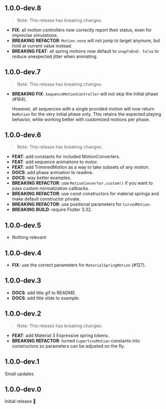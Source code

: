 ## 1.0.0-dev.8

> Note: This release has breaking changes.

 - **FIX**: all motion controllers now correctly report their status, even for imprecise simulations.
 - **BREAKING** **REFACTOR**: `Motion.none` will not jump to target anymore, but hold at current value instead.
 - **BREAKING** **FEAT**: all spring motions now default to `snapToEnd: false` to reduce unexpected jitter when animating.

## 1.0.0-dev.7

> Note: This release has breaking changes.

 - **BREAKING** **FIX**: `SequenceMotionController` will not skip the initial phase (#164).

    However, all sequences with a single provided motion will now return `NoMotion` for the very initial phase only. This retains the expected playing behavior, while working better with customized motions per phase.


## 1.0.0-dev.6

> Note: This release has breaking changes.

 - **FEAT**: add constants for included MotionConverters.
 - **FEAT**: add sequence animations to motor.
 - **FEAT**: add TrimmedMotion as a way to take subsets of any motion.
 - **DOCS**: add phase animation to readme.
 - **DOCS**: way better examples.
 - **BREAKING** **REFACTOR**: use `MotionConverter.custom()` if you want to pass custom normalization callbacks.
 - **BREAKING** **REFACTOR**: use const constructors for material springs and make default constructor private.
 - **BREAKING** **REFACTOR**: use positional parameters for `CurvedMotion`.
 - **BREAKING** **BUILD**: require Flutter 3.32.

## 1.0.0-dev.5
 - Nothing relevant

## 1.0.0-dev.4

 - **FIX**: use the correct parameters for `MaterialSpringMotion` (#127).

## 1.0.0-dev.3

 - **DOCS**: add title gif to README.
 - **DOCS**: add title slide to example.

## 1.0.0-dev.2

> Note: This release has breaking changes.

 - **FEAT**: add Material 3 Expressive spring tokens.
 - **BREAKING** **REFACTOR**: turned `CupertinoMotion` constants into constructors so parameters can be adjusted on the fly.

## 1.0.0-dev.1

Small updates


## 1.0.0-dev.0

Initial release 🥂
